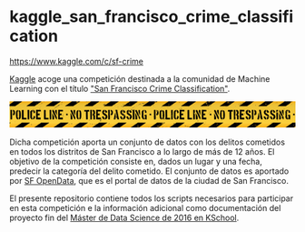 # kaggle_san_francisco_crime_classification
https://www.kaggle.com/c/sf-crime

[Kaggle](http://www.kaggle.com) acoge una competición destinada a la comunidad de Machine Learning con el título ["San Francisco Crime Classification"](https://www.kaggle.com/c/sf-crime).

![](https://github.com/xalmond/kaggle_san_francisco_crime_classification/blob/master/images/sfcrime_banner.png)  

Dicha competición aporta un conjunto de datos con los delitos cometidos en todos los distritos de San Francisco a lo largo de más de 12 años. El objetivo de la competición consiste en, dados un lugar y una fecha, predecir la categoría del delito cometido. El conjunto de datos es aportado por [SF OpenData](https://data.sfgov.org), que es el portal de datos de la ciudad de San Francisco.

El presente repositorio contiene todos los scripts necesarios para participar en esta competición e la información adicional como documentación del proyecto fin del [Máster de Data Science de 2016 en KSchool](http://kschool.com/cursos/madrid/master-en-data-science/).


